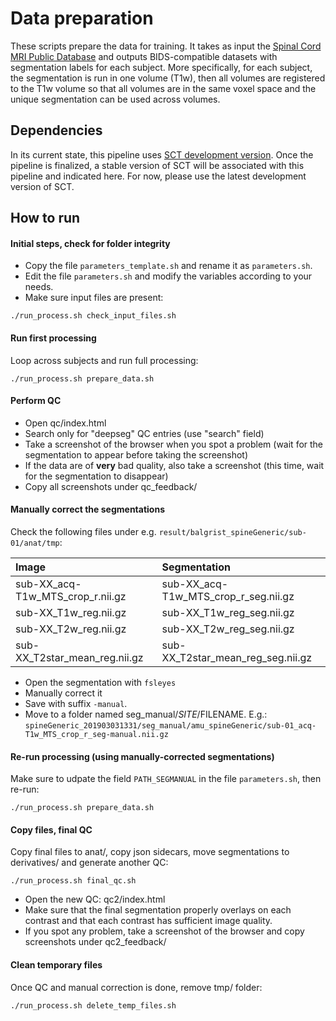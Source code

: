 # Data preparation

These scripts prepare the data for training. It takes as input the [Spinal Cord MRI Public Database](https://osf.io/76jkx/) and outputs BIDS-compatible datasets with segmentation labels for each subject. More specifically, for each subject, the segmentation is run in one volume (T1w), then all volumes are registered to the T1w volume so that all volumes are in the same voxel space and the unique segmentation can be used across volumes.

## Dependencies

In its current state, this pipeline uses [SCT development version](https://github.com/neuropoly/spinalcordtoolbox#install-from-github-development). Once the pipeline is finalized, a stable version of SCT will be associated with this pipeline and indicated here. For now, please use the latest development version of SCT.

## How to run

#### Initial steps, check for folder integrity

- Copy the file `parameters_template.sh` and rename it as `parameters.sh`.
- Edit the file `parameters.sh` and modify the variables according to your needs.
- Make sure input files are present:
~~~
./run_process.sh check_input_files.sh
~~~

#### Run first processing

Loop across subjects and run full processing:

~~~
./run_process.sh prepare_data.sh
~~~

#### Perform QC

- Open qc/index.html
- Search only for "deepseg" QC entries (use "search" field)
- Take a screenshot of the browser when you spot a problem (wait for the segmentation to appear before taking the screenshot)
- If the data are of **very** bad quality, also take a screenshot (this time, wait for the segmentation to disappear)
- Copy all screenshots under qc_feedback/

#### Manually correct the segmentations

Check the following files under e.g. `result/balgrist_spineGeneric/sub-01/anat/tmp`:

| Image  | Segmentation  |
|:---|:---|
| sub-XX_acq-T1w_MTS_crop_r.nii.gz | sub-XX_acq-T1w_MTS_crop_r_seg.nii.gz|
| sub-XX_T1w_reg.nii.gz | sub-XX_T1w_reg_seg.nii.gz |
| sub-XX_T2w_reg.nii.gz | sub-XX_T2w_reg_seg.nii.gz |
| sub-XX_T2star_mean_reg.nii.gz | sub-XX_T2star_mean_reg_seg.nii.gz |

- Open the segmentation with `fsleyes`
- Manually correct it
- Save with suffix `-manual`.
- Move to a folder named seg_manual/$SITE/$FILENAME. E.g.: `spineGeneric_201903031331/seg_manual/amu_spineGeneric/sub-01_acq-T1w_MTS_crop_r_seg-manual.nii.gz`

#### Re-run processing (using manually-corrected segmentations)

Make sure to udpate the field `PATH_SEGMANUAL` in the file `parameters.sh`, then re-run:

~~~
./run_process.sh prepare_data.sh
~~~

#### Copy files, final QC

Copy final files to anat/, copy json sidecars, move segmentations to derivatives/ and generate another QC:

~~~
./run_process.sh final_qc.sh
~~~

- Open the new QC: qc2/index.html
- Make sure that the final segmentation properly overlays on each contrast and that each contrast has sufficient image quality.
- If you spot any problem, take a screenshot of the browser and copy screenshots under qc2_feedback/

#### Clean temporary files

Once QC and manual correction is done, remove tmp/ folder:

~~~
./run_process.sh delete_temp_files.sh
~~~
